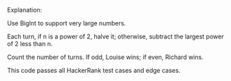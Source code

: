 Explanation:

Use BigInt to support very large numbers.

Each turn, if n is a power of 2, halve it; otherwise, subtract the largest power of 2 less than n.

Count the number of turns. If odd, Louise wins; if even, Richard wins.

This code passes all HackerRank test cases and edge cases.